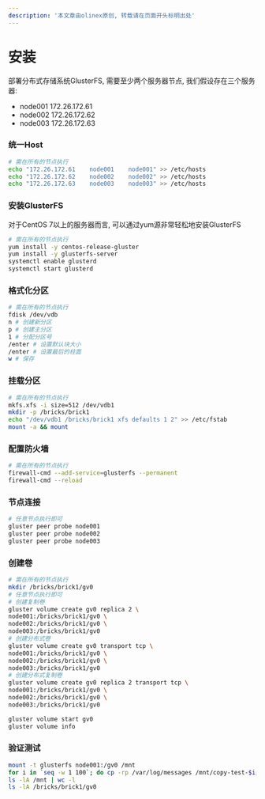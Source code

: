 ```yaml
---
description: '本文章由olinex原创, 转载请在页面开头标明出处'
---
```


# 安装

部署分布式存储系统GlusterFS, 需要至少两个服务器节点, 我们假设存在三个服务器:

* node001    172.26.172.61
* node002    172.26.172.62
* node003    172.26.172.63

### 统一Host

```bash
# 需在所有的节点执行
echo "172.26.172.61    node001    node001" >> /etc/hosts
echo "172.26.172.62    node002    node002" >> /etc/hosts
echo "172.26.172.63    node003    node003" >> /etc/hosts
```

### 安装GlusterFS

对于CentOS 7以上的服务器而言, 可以通过yum源非常轻松地安装GlusterFS

```bash
# 需在所有的节点执行
yum install -y centos-release-gluster
yum install -y glusterfs-server
systemctl enable glusterd
systemctl start glusterd
```

### 格式化分区

```bash
# 需在所有的节点执行
fdisk /dev/vdb
n # 创建新分区
p # 创建主分区
1 # 分配分区号
/enter # 设置默认块大小
/enter # 设置最后的柱面
w # 保存
```

### 挂载分区

```bash
# 需在所有的节点执行
mkfs.xfs -i size=512 /dev/vdb1
mkdir -p /bricks/brick1
echo "/dev/vdb1 /bricks/brick1 xfs defaults 1 2" >> /etc/fstab
mount -a && mount
```

### 配置防火墙

```bash
# 需在所有的节点执行
firewall-cmd --add-service=glusterfs --permanent
firewall-cmd --reload
```

### 节点连接

```bash
# 任意节点执行即可
gluster peer probe node001
gluster peer probe node002
gluster peer probe node003
```

### 创建卷

```bash
# 需在所有的节点执行
mkdir /bricks/brick1/gv0
# 任意节点执行即可
# 创建复制卷
gluster volume create gv0 replica 2 \
node001:/bricks/brick1/gv0 \
node002:/bricks/brick1/gv0 \
node003:/bricks/brick1/gv0
# 创建分布式卷
gluster volume create gv0 transport tcp \
node001:/bricks/brick1/gv0 \
node002:/bricks/brick1/gv0 \
node003:/bricks/brick1/gv0
# 创建分布式复制卷
gluster volume create gv0 replica 2 transport tcp \
node001:/bricks/brick1/gv0 \
node002:/bricks/brick1/gv0 \
node003:/bricks/brick1/gv0

gluster volume start gv0
gluster volume info

```

### 验证测试

```bash
mount -t glusterfs node001:/gv0 /mnt
for i in `seq -w 1 100`; do cp -rp /var/log/messages /mnt/copy-test-$i; done
ls -lA /mnt | wc -l
ls -lA /bricks/brick1/gv0
```

